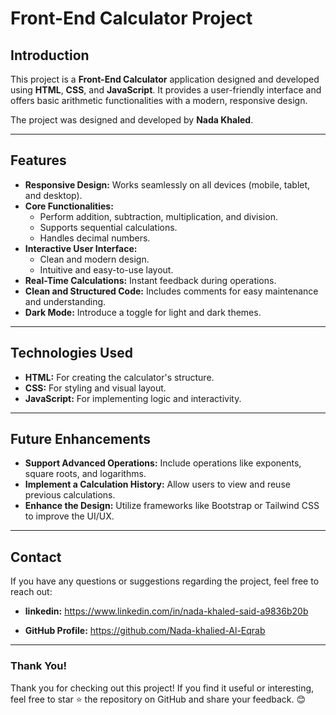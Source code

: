 # Front-End Calculator Project  

## Introduction  
This project is a **Front-End Calculator** application designed and developed using **HTML**, **CSS**, and **JavaScript**. It provides a user-friendly interface and offers basic arithmetic functionalities with a modern, responsive design.  

The project was designed and developed by **Nada Khaled**.  

---

## Features  
- **Responsive Design:** Works seamlessly on all devices (mobile, tablet, and desktop).  
- **Core Functionalities:**  
  - Perform addition, subtraction, multiplication, and division.  
  - Supports sequential calculations.  
  - Handles decimal numbers.  
- **Interactive User Interface:**  
  - Clean and modern design.  
  - Intuitive and easy-to-use layout.  
- **Real-Time Calculations:** Instant feedback during operations.  
- **Clean and Structured Code:** Includes comments for easy maintenance and understanding.  
- **Dark Mode:** Introduce a toggle for light and dark themes.
---

## Technologies Used  
- **HTML:** For creating the calculator's structure.  
- **CSS:** For styling and visual layout.  
- **JavaScript:** For implementing logic and interactivity.  

---

## Future Enhancements
- **Support Advanced Operations:** Include operations like exponents, square roots, and logarithms.
- **Implement a Calculation History:** Allow users to view and reuse previous calculations.
- **Enhance the Design:** Utilize frameworks like Bootstrap or Tailwind CSS to improve the UI/UX.
---
## Contact  
If you have any questions or suggestions regarding the project, feel free to reach out:  

- **linkedin:** https://www.linkedin.com/in/nada-khaled-said-a9836b20b
 
- **GitHub Profile:** https://github.com/Nada-khalied-Al-Eqrab
---

### Thank You!  
Thank you for checking out this project! If you find it useful or interesting, feel free to star ⭐ the repository on GitHub and share your feedback. 😊  

